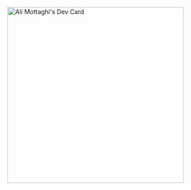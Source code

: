 <a href="https://app.daily.dev/Alimate"><img src="https://api.daily.dev/devcards/2099cf22eb1d47a0a7cd5cbb2c731658.png?r=4hm" width="400" alt="Ali Mottaghi's Dev Card"/></a>

